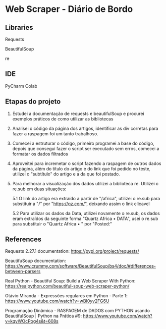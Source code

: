 # Web Scraper - Diário de Bordo

## Libraries

Requests

BeautifulSoup

re
## IDE

PyCharm
Colab

## Etapas do projeto

1. Estudei a documentação de requests e beautifulSoup e procurei exemplos práticos de como utilizar as bibliotecas

1. Analisei o código da página dos artigos, identificar as div corretas para fazer a raspagem foi um tanto trabalhoso.

1. Comecei a estruturar o código, primeiro programei a base do código, depois que consegui fazer o script ser executado sem erros, comecei a formatar os dados filtrados

1. Aproveitei para incremetar o script fazendo a raspagem de outros dados da página, além do título do artigo e do link que foi pedido no teste, utilizei o "subtítulo" do artigo e a da que foi postado.

1. Para melhorar a visualização dos dados utilizei a biblioteca re. Utilizei o re.sub em duas situações:

    5.1 O link do artigo era extraído a partir de "/africa", utilizei o re.sub para substituir a "/" por "https://qz.com/", deixando assim o link clicavel

    5.2  Para utilizar os dados da Data, utilizei novamente o re.sub, os dados eram extraídos da seguinte forma "Quartz Africa • DATA", usei o re.sub para substituir o "Quartz       Africa • " por "Posted:"

## References 
Requests 2.27.1 documentation:
https://pypi.org/project/requests/

BeautifuSoup documentation:
https://www.crummy.com/software/BeautifulSoup/bs4/doc/#differences-between-parsers

Real Python - Beautiful Soup: Build a Web Scraper With Python:
https://realpython.com/beautiful-soup-web-scraper-python/

Otávio Miranda - Expressões regulares em Python - Parte 1:
https://www.youtube.com/watch?v=wBI0yv2FG6U

Programação Dinâmica - RASPAGEM de DADOS com PYTHON usando BeautifulSoup | Python na Prática #9:
https://www.youtube.com/watch?v=kqvWOcPog4s&t=608s


 
